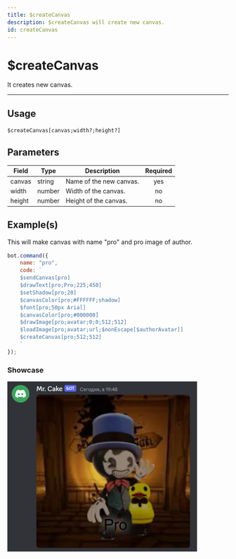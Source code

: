 ```yaml
---
title: $createCanvas
description: $createCanvas will create new canvas.
id: createCanvas
---
```


# $createCanvas

It creates new canvas.

---

## Usage

```
$createCanvas[canvas;width?;height?]
```

## Parameters

| Field | Type | Description | Required |
| ----- | ---- | ----------- | :------: |
| canvas | string | Name of the new canvas. | yes |
| width | number | Width of the canvas. | no |
| height | number | Height of the canvas. | no |

## Example(s)

This will make canvas with name "pro" and pro image of author.

```js
bot.command({
    name: "pro",
    code: `
    $sendCanvas[pro]
    $drawText[pro;Pro;225;450]
    $setShadow[pro;20]
    $canvasColor[pro;#FFFFFF;shadow]
    $font[pro;50px Arial]
    $canvasColor[pro;#000000]
    $drawImage[pro;avatar;0;0;512;512]
    $loadImage[pro;avatar;url;$nonEscape[$authorAvatar]]
    $createCanvas[pro;512;512]
    `
});
```

### Showcase

![](img/pro.png)
